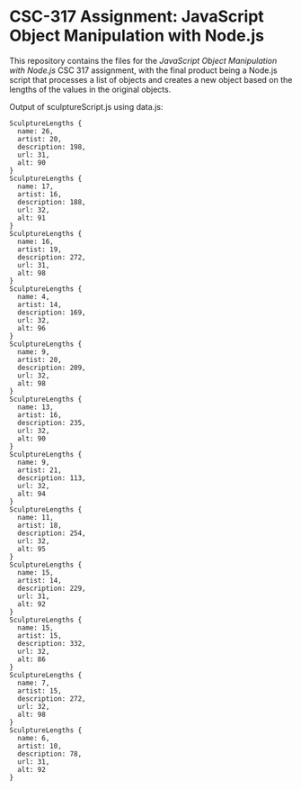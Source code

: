 # CSC-317 Assignment: JavaScript Object Manipulation with Node.js
This repository contains the files for the _JavaScript Object Manipulation with Node.js_ CSC 317 assignment, with the final product being a Node.js script that processes a list of objects and creates a new object based on the lengths of the values in the original objects.

Output of sculptureScript.js using data.js:

```
SculptureLengths {
  name: 26,
  artist: 20,
  description: 198,
  url: 31,
  alt: 90
}
SculptureLengths {
  name: 17,
  artist: 16,
  description: 188,
  url: 32,
  alt: 91
}
SculptureLengths {
  name: 16,
  artist: 19,
  description: 272,
  url: 31,
  alt: 98
}
SculptureLengths {
  name: 4,
  artist: 14,
  description: 169,
  url: 32,
  alt: 96
}
SculptureLengths {
  name: 9,
  artist: 20,
  description: 209,
  url: 32,
  alt: 98
}
SculptureLengths {
  name: 13,
  artist: 16,
  description: 235,
  url: 32,
  alt: 90
}
SculptureLengths {
  name: 9,
  artist: 21,
  description: 113,
  url: 32,
  alt: 94
}
SculptureLengths {
  name: 11,
  artist: 18,
  description: 254,
  url: 32,
  alt: 95
}
SculptureLengths {
  name: 15,
  artist: 14,
  description: 229,
  url: 31,
  alt: 92
}
SculptureLengths {
  name: 15,
  artist: 15,
  description: 332,
  url: 32,
  alt: 86
}
SculptureLengths {
  name: 7,
  artist: 15,
  description: 272,
  url: 32,
  alt: 98
}
SculptureLengths {
  name: 6,
  artist: 10,
  description: 78,
  url: 31,
  alt: 92
}
```